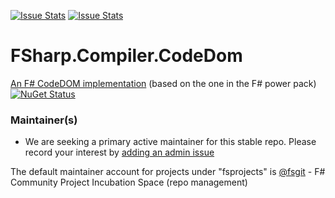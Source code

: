 [![Issue Stats](http://issuestats.com/github/fsprojects/FSharp.Compiler.CodeDom/badge/issue)](http://issuestats.com/github/fsprojects/FSharp.Compiler.CodeDom)
[![Issue Stats](http://issuestats.com/github/fsprojects/FSharp.Compiler.CodeDom/badge/pr)](http://issuestats.com/github/fsprojects/FSharp.Compiler.CodeDom)

FSharp.Compiler.CodeDom
=======================

[An F# CodeDOM implementation](http://fsprojects.github.io/FSharp.Compiler.CodeDom/) (based on the one in the F# power pack)
[![NuGet Status](http://img.shields.io/nuget/v/FSharp.Compiler.CodeDom.svg?style=flat)](https://www.nuget.org/packages/FSharp.Compiler.CodeDom/)

### Maintainer(s)

- We are seeking a primary active maintainer for this stable repo. Please record your interest by [adding an admin issue](https://github.com/fsprojects/FsProjectsAdmin/issues)

The default maintainer account for projects under "fsprojects" is [@fsgit](https://github.com/fsgit) - F# Community Project Incubation Space (repo management)
